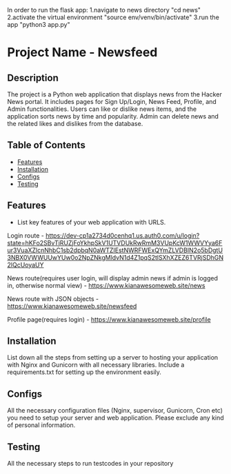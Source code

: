 In order to run the flask app:
    1.navigate to news directory "cd news"
    2.activate the virtual environment "source env/venv/bin/activate"
    3.run the app "python3 app.py"

# Project Name - Newsfeed

## Description
The project is a Python web application that displays news from the Hacker News portal. It includes pages for Sign Up/Login, News Feed, Profile, and Admin functionalities. Users can like or dislike news items, and the application sorts news by time and popularity. Admin can delete news and the related likes and dislikes from the database.

## Table of Contents

- [Features](#features)
- [Installation](#installation)
- [Configs](#configs)
- [Testing](#testing)

## Features

- List key features of your web application with URLS.

Login route - https://dev-cp1a2734d0cenhq1.us.auth0.com/u/login?state=hKFo2SBvTjRUZjFoYkhpSkV1UTVDUkRwRmM3VUpKcW1WWVYya6Fur3VuaXZlcnNhbC1sb2dpbqN0aWTZIEstNWRFWExQYmZLVDBIN2o5bDgtU3NBX0VWWUUwYUw0o2NpZNkgMldvN1d4Z1pqS2tlSXhXZEZ6TVRjSDhGN2lQcUoyaUY

News route(requires user login, will display admin news if admin is logged in, otherwise normal view) - https://www.kianawesomeweb.site/news

News route with JSON objects - https://www.kianawesomeweb.site/newsfeed

Profile page(requires login) - https://www.kianawesomeweb.site/profile 
## Installation

List down all the steps from setting up a server to hosting your application with Nginx and Gunicorn with all necessary libraries. Include a requirements.txt for setting up the environment easily.


## Configs
All the necessary configuration files (Nginx, supervisor, Gunicorn, Cron etc) you need to setup your server and web application. Please exclude any kind of personal information. 


## Testing
All the necessary steps to run testcodes in your repository
